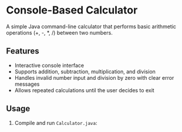 # Console-Based Calculator

A simple Java command-line calculator that performs basic arithmetic operations (+, -, *, /) between two numbers.

## Features

- Interactive console interface
- Supports addition, subtraction, multiplication, and division
- Handles invalid number input and division by zero with clear error messages
- Allows repeated calculations until the user decides to exit

## Usage

1. Compile and run `Calculator.java`:

